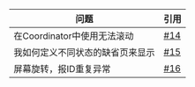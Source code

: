 | 问题 | 引用 |
|-|-|
| 在Coordinator中使用无法滚动 | [#14](https://github.com/liangjingkanji/StateLayout/issues/14) |
| 我如何定义不同状态的缺省页来显示  | [#15](https://github.com/liangjingkanji/StateLayout/issues/15) |
| 屏幕旋转，报ID重复异常  | [#16](https://github.com/liangjingkanji/StateLayout/issues/16) |